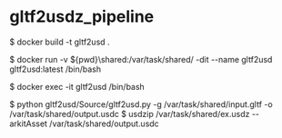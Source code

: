 # gltf2usdz_pipeline
$ docker build -t gltf2usd .

$ docker run -v ${pwd}\\shared:/var/task/shared/ -dit --name gltf2usd gltf2usd:latest /bin/bash

$ docker exec -it gltf2usd /bin/bash

$ python gltf2usd/Source/gltf2usd.py -g /var/task/shared/input.gltf  -o /var/task/shared/output.usdc
$ usdzip /var/task/shared/ex.usdz --arkitAsset /var/task/shared/output.usdc